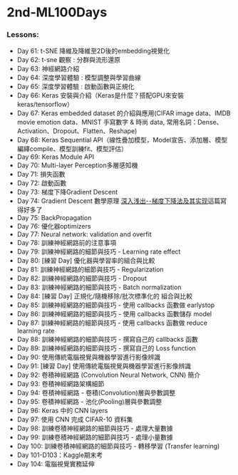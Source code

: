 # 2nd-ML100Days

### Lessons:

- Day 61: t-SNE 降維及降維至2D後的embedding視覺化
- Day 62: t-sne 觀察 : 分群與流形還原
- Day 63: 神經網路介紹
- Day 64: 深度學習體驗 : 模型調整與學習曲線
- Day 65: 深度學習體驗 : 啟動函數與正規化
- Day 66: Keras 安裝與介紹（Keras是什麼？搭配GPU來安裝keras/tensorflow）
- Day 67: Keras embedded dataset 的介紹與應用(CIFAR image data、IMDB movie emotion data、MNIST 手寫數字 & 時尚 data, 常用名詞：Dense、Activation、Dropout、Flatten、Reshape)
- Day 68: Keras Sequential API（線性疊加模型，Model宣告、添加層、模型編繹compile、模型訓練fit、模型評估）
- Day 69: Keras Module API
- Day 70: Multi-layer Perception多層感知機
- Day 71: 損失函數
- Day 72: 啟動函數
- Day 73: 梯度下降Gradient Descent
- Day 74: Gradient Descent 數學原理 [深入浅出--梯度下降法及其实现](https://www.jianshu.com/p/c7e642877b0e)這篇寫得好多了
- Day 75: BackPropagation
- Day 76: 優化器optimizers
- Day 77: Neural network: validation and overfit
- Day 78: 訓練神經網路前的注意事項
- Day 79: 訓練神經網路的細節與技巧 - Learning rate effect
- Day 80: [練習 Day] 優化器與學習率的組合與比較
- Day 81: 訓練神經網路的細節與技巧 - Regularization
- Day 82: 訓練神經網路的細節與技巧 - Dropout
- Day 83: 訓練神經網路的細節與技巧 - Batch normalization
- Day 84: [練習 Day] 正規化/隨機移除/批次標準化的 組合與比較
- Day 85: 訓練神經網路的細節與技巧 - 使用 callbacks 函數做 earlystop
- Day 86: 訓練神經網路的細節與技巧 - 使用 callbacks 函數儲存 model
- Day 87: 訓練神經網路的細節與技巧 - 使用 callbacks 函數做 reduce learning rate
- Day 88: 訓練神經網路的細節與技巧 - 撰寫自己的 callbacks 函數
- Day 89: 訓練神經網路的細節與技巧 - 撰寫自己的 Loss function
- Day 90: 使用傳統電腦視覺與機器學習進行影像辨識
- Day 91: [練習 Day] 使用傳統電腦視覺與機器學習進行影像辨識
- Day 92: 卷積神經網路 (Convolution Neural Network, CNN) 簡介
- Day 93: 卷積神經網路架構細節
- Day 94: 卷積神經網路 - 卷積(Convolution)層與參數調整
- Day 95: 卷積神經網路 - 池化(Pooling)層與參數調整
- Day 96: Keras 中的 CNN layers
- Day 97: 使用 CNN 完成 CIFAR-10 資料集
- Day 98: 訓練卷積神經網路的細節與技巧 - 處理大量數據
- Day 99: 訓練卷積神經網路的細節與技巧 - 處理小量數據
- Day 100: 訓練卷積神經網路的細節與技巧 - 轉移學習 (Transfer learning)
- Day 101-D103：Kaggle期末考
- Day 104: 電腦視覺實務延伸
